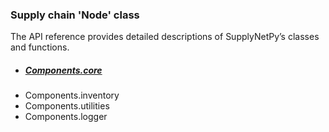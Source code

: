 ### Supply chain 'Node' class

The API reference provides detailed descriptions of SupplyNetPy’s classes and functions.

- ##### [Components.core](core.md)
- Components.inventory
- Components.utilities
- Components.logger